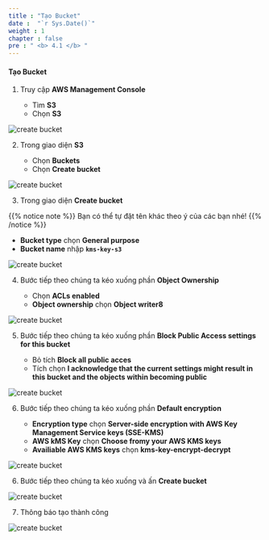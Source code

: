 ```yaml
---
title : "Tạo Bucket"
date :  "`r Sys.Date()`" 
weight : 1
chapter : false
pre : " <b> 4.1 </b> "
---
```


#### Tạo Bucket

1. Truy cập **AWS Management Console**

   - Tìm **S3**
   - Chọn **S3**

![create bucket](/aws-fcj-workshop02/images/4.create-s3/4.1create-bucket/0001.png?width=90pc)

2. Trong giao diện **S3**

   - Chọn **Buckets**
   - Chọn **Create bucket**
  
![create bucket](/aws-fcj-workshop02/images/4.create-s3/4.1create-bucket/0002.png?width=90pc)

3. Trong giao diện **Create bucket**

{{% notice note %}}
Bạn có thể tự đặt tên khác theo ý của các bạn nhé!
{{% /notice %}}

   - **Bucket type** chọn **General purpose**
   - **Bucket name** nhập **```kms-key-s3```**

![create bucket](/aws-fcj-workshop02/images/4.create-s3/4.1create-bucket/0003.png?width=90pc)

4. Bước tiếp theo chúng ta kéo xuống phần **Object Ownership**

   - Chọn **ACLs enabled**
   - **Object ownership** chọn **Object writer8**

![create bucket](/aws-fcj-workshop02/images/4.create-s3/4.1create-bucket/0004.png?width=90pc)

5. Bước tiếp theo chúng ta kéo xuống phần **Block Public Access settings for this bucket**

   - Bỏ tích **Block all public acces**
   - Tích chọn **I acknowledge that the current settings might result in this bucket and the objects within becoming public**

![create bucket](/aws-fcj-workshop02/images/4.create-s3/4.1create-bucket/0005.png?width=90pc)

6. Bước tiếp theo chúng ta kéo xuống phần **Default encryption**

    - **Encryption type** chọn **Server-side encryption with AWS Key Management Service keys (SSE-KMS)**
    - **AWS kMS Key** chọn **Choose fromy your AWS KMS keys**
    - **Availiable AWS KMS keys** chọn **kms-key-encrypt-decrypt**

![create bucket](/aws-fcj-workshop02/images/4.create-s3/4.1create-bucket/0006.png?width=90pc)

6. Bước tiếp theo chúng ta kéo xuống và ấn **Create bucket**

![create bucket](/aws-fcj-workshop02/images/4.create-s3/4.1create-bucket/0007.png?width=90pc)

7. Thông báo tạo thành công

![create bucket](/aws-fcj-workshop02/images/4.create-s3/4.1create-bucket/0008.png?width=90pc)

